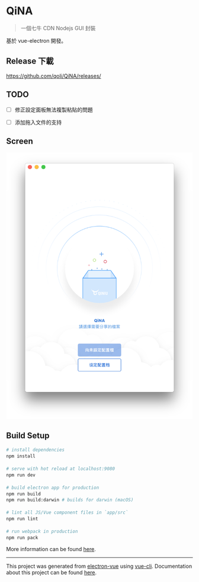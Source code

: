 # QiNA

> 一個七牛 CDN Nodejs GUI 封裝

基於 vue-electron 開發。



## Release 下載

https://github.com/qoli/QiNA/releases/



## TODO

- [ ] 修正設定面板無法複製粘貼的問題
- [ ] 添加拖入文件的支持



## Screen

![螢幕快照 2017-01-23 下午5.26.56](./screen/main.png)

## Build Setup

``` bash
# install dependencies
npm install

# serve with hot reload at localhost:9080
npm run dev

# build electron app for production
npm run build
npm run build:darwin # builds for darwin (macOS)

# lint all JS/Vue component files in `app/src`
npm run lint

# run webpack in production
npm run pack
```
More information can be found [here](https://simulatedgreg.gitbooks.io/electron-vue/content/docs/npm_scripts.html).

---

This project was generated from [electron-vue](https://github.com/SimulatedGREG/electron-vue) using [vue-cli](https://github.com/vuejs/vue-cli). Documentation about this project can be found [here](https://simulatedgreg.gitbooks.io/electron-vue/content/index.html).
